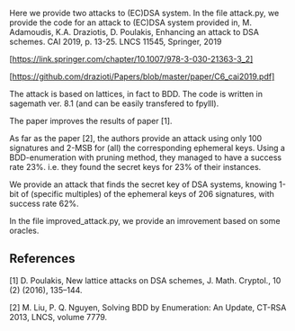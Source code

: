 Here we provide two attacks to (EC)DSA system.
In the file attack.py, we provide the code for an attack to (EC)DSA system
provided in, 
M. Adamoudis, K.A. Draziotis, D. Poulakis, Enhancing an attack to DSA schemes.
CAI 2019, p. 13-25. LNCS 11545, Springer, 2019

[https://link.springer.com/chapter/10.1007/978-3-030-21363-3_2]

[https://github.com/drazioti/Papers/blob/master/paper/C6_cai2019.pdf]

The attack is based on lattices, in fact to BDD.
The code is written in sagemath ver. 8.1 (and can be easily transfered to fpylll).

The paper improves the results of paper [1].

As far as the paper [2], the authors provide an attack using only 100 signatures and 2-MSB for (all) the corresponding
ephemeral keys. Using a BDD-enumeration with pruning method, they managed to have a success rate 23%. i.e. they found  the secret keys for 23% of their instances. 

We provide an attack that finds the secret key of DSA systems, 
knowing 1-bit of (specific multiples) of the ephemeral keys of 206 signatures, with success rate 62%.

In the file improved_attack.py, we provide an imrovement based on some oracles.

References
----------
[1] D. Poulakis, New lattice attacks on DSA schemes, J. Math. Cryptol., 10 (2) (2016), 135–144.

[2] M. Liu, P. Q. Nguyen, Solving BDD by Enumeration: An Update, CT-RSA 2013, LNCS, volume 7779.
